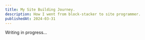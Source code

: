 ```yaml
---
title: My Site Building Journey.
description: How I went from block-stacker to site programmer.
publishedAt: 2024-03-31
---
```


Writing in progress...
